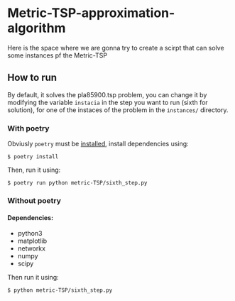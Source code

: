 # Metric-TSP-approximation-algorithm
Here is the space where we are gonna try to create a scirpt that can solve some instances pf the Metric-TSP

## How to run

By default, it solves the pla85900.tsp problem, you can change it by modifying the variable `instacia` in the step you want to run (sixth for solution), for one of the instaces of the problem in the `instances/` directory.

### With poetry

Obviusly `poetry` must be [installed](https://python-poetry.org/docs/#installation),  install dependencies using:

```shell
$ poetry install
```

Then, run it using:
```shell
$ poetry run python metric-TSP/sixth_step.py
```

### Without poetry

#### Dependencies:

- python3
- matplotlib
- networkx
- numpy
- scipy

Then run it using:
```shell
$ python metric-TSP/sixth_step.py
```
